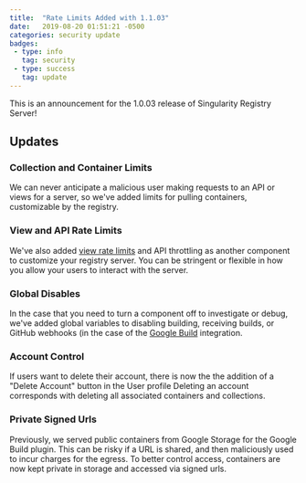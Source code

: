 ```yaml
---
title:  "Rate Limits Added with 1.1.03"
date:   2019-08-20 01:51:21 -0500
categories: security update
badges:
 - type: info
   tag: security
 - type: success
   tag: update
---
```


This is an announcement for the 1.0.03 release of Singularity Registry Server!

## Updates

### Collection and Container Limits

We can never anticipate a malicious user making requests to an API or views for a server,
so we've added limits for pulling containers, customizable by the registry.

<!--more-->

### View and API Rate Limits

We've also added [view rate limits](/sregistry/docs/install/settings#view-rate-limits)
and API throttling as another component to customize your registry server. You can be
stringent or flexible in how you allow your users to interact with the server.

### Global Disables

In the case that you need to turn a component off to investigate or debug, we've 
added global variables to disabling building, receiving builds, or GitHub webhooks (in
the case of the [Google Build](/sregistry/docs/plugins/google-build) integration.

### Account Control

If users want to delete their account, there is now the the addition of a "Delete Account" button in the User profile
Deleting an account corresponds with deleting all associated containers and collections.

### Private Signed Urls

Previously, we served public containers from Google Storage for the Google Build plugin.
This can be risky if a URL is shared, and then maliciously used to incur charges for
the egress. To better control access, containers are now kept private in storage and accessed via signed urls.
